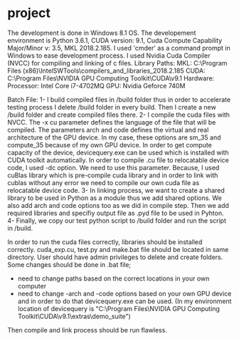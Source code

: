 # project
The development is done in Windows 8.1 OS.
The developement environment is Python 3.6.1, CUDA version: 9.1, Cuda Compute Capability Major/Minor v: 3.5, MKL 2018.2.185. I used 'cmder' as a command prompt in Windows to ease development process. I used Nvidia Cuda Compiler (NVCC) for compiling and linking of c files.
Library Paths:
MKL: C:\Program Files (x86)\IntelSWTools\compilers_and_libraries_2018.2.185
CUDA: C:\Program Files\NVIDIA GPU Computing Toolkit\CUDA\v9.1
Hardware:
Processor: Intel Core i7-4702MQ
GPU: Nvidia Geforce 740M

Batch File:
1- I build compiled files in /build folder thus in order to accelerate testing process I delete /build folder in every build. Then I create a new /build folder and create compiled files there. 
2- I compile the cuda files with NVCC. The -x cu parameter defines the language of the file that will be compiled. The parameters arch and code defines the virtual and real architecture of the GPU device. In my case, these options are sm_35 and compute_35 because of my own GPU device. In order to get compute capacity of the device, devicequery.exe can be used which is installed with CUDA toolkit automatically. In order to compile .cu file to relocatable device code, I used -dc option. We need to use this parameter. Because, I used cuBlas library which is pre-compile cuda library and in order to link with cublas without any error we need to compile our own cuda file as relocatable device code. 
3- In linking process, we want to create a shared library to be used in Python as a module thus we add shared options. We also add arch and code options too as we did in compile step. Then we add required libraries and specifiy output file as .pyd file to be used in Pyhton.
4- Finally, we copy our test python script to /build folder and run the script in /build.

In order to run the cuda files correctly, libraries should be installed correctly. cuda_exp.cu, test.py and make.bat file should be located in same directory. User should have admin privileges to delete and create folders. 
Some changes should be done in .bat file;
- need to change paths based on the correct locations in your own computer
- need to change -arch and -code options based on your own GPU device and in order to do that devicequery.exe can be used.
(In my environment location of devicequery is "C:\Program Files\NVIDIA GPU Computing Toolkit\CUDA\v9.1\extras\demo_suite")

Then compile and link process should be run flawless.
